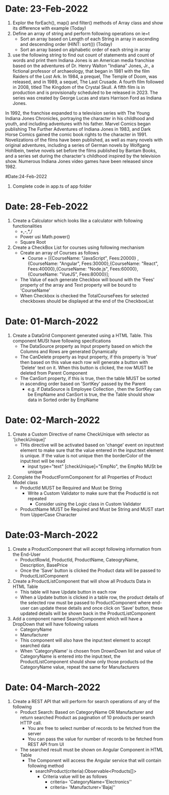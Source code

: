 # Date: 23-Feb-2022
1. Explor the forEach(), map() and filter() methods of Array class and show its difference with example (Today)
2. Define an array of string and perform following operations  on ie=t
    - Sort an array based on Length of each String in array in ascending and descending order (HINT: sort()) (Today)
    - Sort an array based on alphabetic order of each string in array
3. use the following string to find out count of statements and count of words and print them
    Indiana Jones is an American media franchise based on the adventures of Dr. Henry Walton "Indiana" Jones, Jr., a fictional professor of archaeology, that began in 1981 with the film Raiders of the Lost Ark. In 1984, a prequel, The Temple of Doom, was released, and in 1989, a sequel, The Last Crusade. A fourth film followed in 2008, titled The Kingdom of the Crystal Skull. A fifth film is in production and is provisionally scheduled to be released in 2023. The series was created by George Lucas and stars Harrison Ford as Indiana Jones.

In 1992, the franchise expanded to a television series with The Young Indiana Jones Chronicles, portraying the character in his childhood and youth, and including adventures with his father. Marvel Comics began publishing The Further Adventures of Indiana Jones in 1983, and Dark Horse Comics gained the comic book rights to the character in 1991. Novelizations of the films have been published, as well as many novels with original adventures, including a series of German novels by Wolfgang Hohlbein, twelve novels set before the films published by Bantam Books, and a series set during the character's childhood inspired by the television show. Numerous Indiana Jones video games have been released since 1982.    


#Date:24-Feb-2022

1. Complete code in app.ts of app folder


# Date: 28-Feb-2022

1. Create a Calculator which looks like a calculator with following functionalities
    - +,-,*,/
    - Power usi Math.power()
    - Square Root   
2. Create a CheckBox List for courses using following mechanism
    - Create an array of Courses as follows
        - Course = [{CourseName: "JavaScript", Fees:20000}
        ,{CourseName: "Angular", Fees:30000},{CourseName: "React", Fees:40000},{CourseName: "Node.js", Fees:60000},{CourseName: "VueJS", Fees:80000}];    
    - The Value of each generate Checkbox will bound with the 'Fees' property of the array and Text property will be bound to 'CourseName'
    - When Checkbox is checked the TotalCourseFees for selected checkboxes should be displayed at the end of the CheckboxList       


# Date: 01-March-2022

1. Create a DataGrid Component generated using a HTML Table. This component MUSt have following specifications
    - The DataSource property as Input property based on which the Columns and Rows are generated Dynamically
    - The CanDelete property as Input property, if this property is 'true' then  based on this value each row will generate a button with 'Delete' text on it. When this button is clicked, the row MUST be deleted from Parent Component
    - The CanSort property, if this is true, then the table MUST be sorted in ascending order based on 'SortKey' passed by the Parent
        - e.g. if DataSource is Employee Collection , then the SortKey can be EmpName and CanSort is true, the the Table should show data in Sorted order by EmpName      

# Date: 02-March-2022

1. Create a Custom Directive of name CheckUnique with selector as '[checkUnique]'
    - THis directive will be activated based on 'change' event on input:text element to make sure that the value entered in the input:text element is unique. If the value is not unique then the borderColor of the input:text will be read 
        - input type="text" [checkUnique]="EmpNo", the EmpNo MUSt be unique 
2. Complete the ProductFormComponent for all Properties of Product Model class   
    - ProductId MUST be Required and Must be String
        - Write a Custom Validator to make sure that the ProductId is not repeated 
            - Consider using the Logic class in Custom Validator
    - ProductName MUST be Required and Must be String and MUST start from UpperCase Character

# Date:03-March-2022

1. Create a ProductComponent that will accept following information from the End-User
    - ProductRowId, ProductId, ProductName, CateogryName, Description, BasePrice
    - Once the 'Save' button is clicked the Product data will be passed to ProductListComponent
2. Create a ProductListComponent that will show all Products Data in HTML Table
    - This table will have Update button in each row  
    - When a Update button is clicked in a table row, the product details of the selected row must be passed to ProductComponent where end-user can update these details and once click on 'Save' button, these updated details will be shown back in the ProductListComponent
3. Add a component named SearchComponent which will have a DropDown that will have following values 
    - CategoryName
    - Manufacturer
   - This component will also have the input:text element to accept searched data
   - When 'CategoryName' is chosen from DrownDown list and value of CategoryName is entered into the input:text, the ProductListComponent should show only those products od the CategoryName value, repeat the same for Manufacturers                    

# Date: 04-March-2022

1. Create a REST API that will perform for search operations of any of the following
    - Product Search: Based on CategoryName OR Manufacturer and return searched Product as pagination of 10 products per search HTTP call.
        - You are free to select number of records to be fetched from the server
        - You can pass the value for number of records to be fetched from REST API from UI
    - The searched result must be shown on Angular Component in HTML Table 
        - The Component will access the Angular service that will contain following method
            - searchProduct(criteria):Observable<Products[]>
                - Criteria value will be as follows
                    - criteria= 'CategoryName='Electronics''
                    - criteria= 'Manufacturer='Bajaj''
